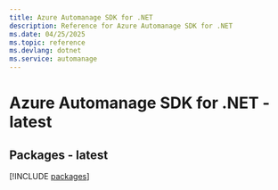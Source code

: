 ```yaml
---
title: Azure Automanage SDK for .NET
description: Reference for Azure Automanage SDK for .NET
ms.date: 04/25/2025
ms.topic: reference
ms.devlang: dotnet
ms.service: automanage
---
```

# Azure Automanage SDK for .NET - latest
## Packages - latest
[!INCLUDE [packages](automanage-index.md)]